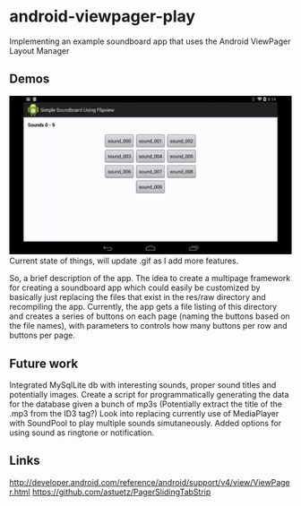 android-viewpager-play
======================

Implementing an example soundboard app that uses the Android ViewPager Layout Manager

Demos
-----
![Animated Gif (no sound)](./demos/simple_soundboard_demo.gif)<br>
Current state of things, will update .gif as I add more features.

So, a brief description of the app.  The idea to create a multipage framework for creating a soundboard app which could
easily be customized by basically just replacing the files that exist in the res/raw directory and recompiling the app.
Currently, the app gets a file listing of this directory and creates a series of buttons on each page (naming the buttons
based on the file names), with parameters to controls how many buttons per row and buttons per page.

Future work
-----------
Integrated MySqlLite db with interesting sounds, proper sound titles and potentially images.
Create a script for programmatically generating the data for the database given a bunch of mp3s (Potentially extract the title of the .mp3 from the ID3 tag?)
Look into replacing currently use of MediaPlayer with SoundPool to play multiple sounds simutaneously.
Added options for using sound as ringtone or notification.

Links
-----
http://developer.android.com/reference/android/support/v4/view/ViewPager.html
https://github.com/astuetz/PagerSlidingTabStrip
